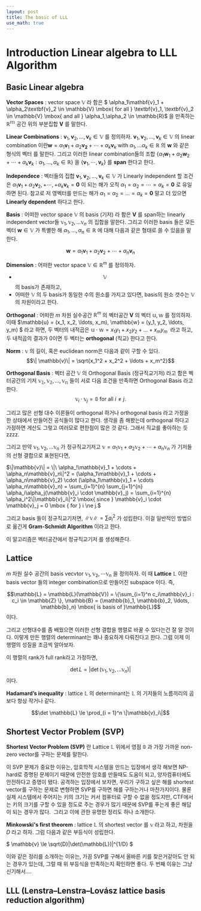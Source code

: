 ```yaml
---
layout: post
title: The basic of LLL
use_math: true
---
```


# Introduction Linear algebra to LLL Algorithm

## Basic Linear algebra

**Vector Spaces** : vector space $\mathbb{V}$ 라 함은  $ \alpha_1\mathbf{v}_1 + \alpha_2\textbf{v}_2 \in \mathbb{V} \mbox{ for all } \textbf{v}_1, \textbf{v}_2 \in \mathbb{V} \mbox{ and all } \alpha_1,\alpha_2 \in \mathbb{R}$ 을 만족하는 $\mathbb{R^m}$ 공간 위의 부분집합 $\mathbf{V}$ 를 말한다. 

**Linear Combinations** : $\mathbf{v}_1, \mathbf{v}_2, \ldots,\mathbf{v}_k \in \mathbb{V}$ 를 정의하자. $\mathbf{v}_1, \mathbf{v}_2, \ldots,\mathbf{v}_k \in \mathbb{V}$ 의 linear combination 이란$\mathbf{w}=\alpha_1\mathbf{v}_1+\alpha_2\mathbf{v_2} + \cdots +\alpha_k\mathbf{v}_k \mbox{ with } \alpha_1,\ldots\alpha_k \in \mathbb{R}$ 의 $\mathbf{w}$ 와 같은 형식의 벡터 를 말한다. 그리고 이러한 linear combination들의 조합 $\{\alpha_1\mathbf{w}_1 + \alpha_2\mathbf{w}_2+\cdots+\alpha_k\mathbf{v}_k  : \alpha_1,\ldots,\alpha_k \in \mathbb{R}\}$ 을 $\{\mathbf{v}_1,\cdots,\mathbf{v}_k\}$ 를 **span** 한다고 한다. 

**Independece** : 벡터들의 집합 $\mathbf{v}_1,\mathbf{v}_2,\ldots,\mathbf{v}_k \in \mathbb{V}$ 가 Linearly independent 할 조건은 $\alpha_1\mathbf{v}_1 + \alpha_2\mathbf{v}_2,+\cdots,+\alpha_k\mathbf{v}_k = \mathbf{0}$ 이 되는 해가 오직 $\alpha_1 = \alpha_2 = \cdots = \alpha_k = \mathbf{0}$ 로 유일하면 된다. 참고로 저 영벡터를 만드는 해가 $\alpha_1 = \alpha_2 = \ldots = \alpha_k = \mathbf{0}$ 말고 더 있으면 **Linearly dependent** 하다고 한다. 

**Basis** : 어떠한 vector space $\mathbb{V}$ 의 basis (기저) 라 함은 $\mathbf{V}$ 를 span하는 linearly independent vector들 $\mathbb{v}_1, \mathbb{v}_2,\ldots\mathbb{v}_n$ 의 집합을 말한다. 그리고 이러한 basis 들은 모든 벡터 $\mathbf{w} \in \mathbb{V}$ 가 특별한 해 $\alpha_1,\ldots,\alpha_n \in \mathbb{R}$ 에 대해 다음과 같은 형태로 쓸 수 있음을 말한다. 

$$\mathbf{w} = \alpha_1\mathbf{v}_1 + \alpha_2\mathbf{v}_2+\cdots+\alpha_n\mathbf{v}_n$$

**Dimension** : 어떠한 vector space $\mathbb{V} \in \mathbb{R}^m$ 를 정의하자.

- $$\mathbb{V}$$ 의 basis가 존재하고,
- 어떠한 $\mathbb{V}$ 의 두 basis가 동일한 수의 원소를 가지고 있다면, basis의 원소 갯수는 $\mathbb{V}$ 의 차원이라고 한다.

**Orthogonal** : 어떠한 $m$ 차원 실수공간 $\mathbb{R}^m$ 의 벡터공간 $\mathbf{V}$ 의 벡터 $\mathbb{u}, \mathbb{w}$ 를 정의하자. 이때 $\mathbb{u} = (x_1, x_2, \ldots, x_m), \mathbb{w} = (y_1, y_2, \ldots, y_m) $ 라고 하면, 두 벡터의 내적곱은 $\mathbb{u} \cdot \mathbb{w} = x_1y_1 + x_2y_2 + \ldots + x_my_m$  라고 하고, 두 내적곱의 결과가 0이면 두 벡터는 **orthogonal** (직교) 한다고 한다. 

**Norm** : $\mathbb{v}$ 의 길이, 혹은 euclidean norm은 다음과 같이 구할 수 있다. $$\| \mathbb{v}\| = \sqrt{x_1^2 + x_2^2 + \ldots + x_m^2}$$

**Orthogonal Basis** : 벡터 공간 $\mathbb{V}$ 의 Orthogonal Basis (정규직교기저) 라고 함은 벡터공간의 기저 $\mathbb{v_1}, \mathbb{v_2}, \ldots, \mathbb{v_n}$ 들이 서로 다음 조건을 만족하면 Orthogonal Basis 라고 한다. $$\mathbb{v}_i \cdot \mathbb{v}_j = \mathbb{0} \mbox{ for all } i \ne j.$$  

그리고 많은 선형 대수 이론들이 orthogonal 하거나 orthogonal basis 라고 가정을 한 상태에서 만들어진 공식들이 많다고 한다. 생각을 좀 해봤는데  orthogonal 하다고 가정하면 게산도 그렇고 여러모로 편한점이 많은 것 같다. 그래서 직교를 좋아하는 듯 zzzz. 

그리고 만약 $\mathbb{v}_1, \mathbb{v}_2, \ldots \mathbb{v}_n$ 가 정규직교기저고 $\mathbb{v} = \alpha_1\mathbb{v}_1 + \alpha_2\mathbb{v}_2 + \cdots + \alpha_n\mathbb{v}_n$ 가 기저들의 선형 결합으로 표현된다면, 

$\|\mathbb{v}\| = \|\ \alpha_!\mathbb{v}_1 + \cdots + \alpha_n\mathbb{v}_n\|^2 = (\alpha_1\mathbb{v}_1 + \cdots + \alpha_n\mathbb{v}_2) \cdot (\alpha_1\mathbb{v}_1 + \cdots \alpha_n\mathbb{v}_n) = \sum_{i=1}^{n} \sum_{j=1}^{n} \alpha_i\alpha_j(\mathbb{v}_i \cdot \mathbb{v}_j) = \sum_{i=1}^{n} \alpha_i^2\|\mathbb{v}_i\|^2 \mbox{ since } \mathbb{v}_i \cdot \mathbb{v}_j = 0 \mbox { for } i \ne j.$

그리고 basis 들이 정규직교기저면, $\|\mathbb{v}\| = \sum {a_i}^2$ 가 성립한다. 이걸 일반적인 방법으로 옮긴게 **Gram-Schmidt Algorithm** 이라고 한다.

이 알고리즘은 벡터공간에서 정규직교기저 를 생성해준다.

## Lattice

$m$ 차원 실수 공간의 basis vecvtor  $\mathbb{v}_1, \mathbb{v}_2, \cdots \mathbb{v}_n$ 을 정의하자. 이 때 **Lattice** $\mathbb{L}$ 이란  basis vector 들의 integer combination으로 만들어진 subspace 이다. 즉, 

 $$\mathbb{L} = \mathbb{L}(\mathbb{V}) = \{\sum_{i=1}^n c_i\mathbb{v}_i : c_i \in \mathbb{Z} \}, \mathbb{B} = (\mathbb{b}_1, \mathbb{b}_2, \ldots, \mathbb{b}_n) \mbox{ is basis of }\mathbb{L}$$ 이다. 

그리고 선형대수를 좀 배웠으면 이러한 선형 결합을 행렬로 바꿀 수 있다는건 잘 알 것이다. 이렇게 만든 행렬의 determinant는 꽤나 중요하게 다뤄진다고 한다. 그럼 이제 이 행렬의 성질을 조금씩 알아보자.

이 행렬의 rank가 full rank라고 가정하면,  

$$\det L = |\det(\mathbb{v}_1, \mathbb{v}_2,\ldots\mathbb{v}_n)|$$ 이다. 

**Hadamard’s inequality** : lattice $\mathbb{L}$ 의 determinant는 $\mathbb{L}$ 의 기저들의 노름끼리의 곱보다 항상 작거나 같다.

$$\det \mathbb{L} \le \prod_{i = 1}^n \|\mathbb{v}_i\|$$

## Shortest Vector Problem (SVP)

**Shortest Vector Problem (SVP)** 란 Lattice $\mathbb{L}$ 위에서 영점 $\mathbb{0}$ 과 가장 가까운 non-zero vector를 구하는 문제를 말한다.

이 SVP 문제가 중요한 이유는, 암호학적 시스템을 만드는 입장에서 생각 해보면 NP-hard로 증명된 문제이기 때문에 안전한 암호를 만들때도 도움이 되고, 양자컴퓨터에도 안전하다고 증명이 됐다. 공격하는 입장에서 보자면, 우리가 구하고 싶은 해를 shortest vector를 구하는 문제로 변형하면 SVP를 구하면 해를 구하는거나 마찬가지이다. 물론 실제 시스템에서 주어지는 키의 크기는 커서 컴퓨터로 구할 수 없을 정도지만, CTF에서는 키의 크기를 구할 수 있을 정도로 주는 경우가 많기 때문에 SVP를 푸는게 좋은 해답이 되는 경우가 많다.  그리고 이에 관한 유명한 정리도 하나 소개한다.

**Minkowski's first theorem** : lattice $\mathbb{L}$ 의 shortest vector 를 $\mathbb{v}$ 라고 하고, 차원을 ${D}$ 라고 하자. 그럼 다음과 같은 부등식이 성립한다.

$ \mathbb{v} \le \sqrt{D}|\det(\mathbb{L})|^{1/D} $

이와 같은 정리를 소개하는 이유는, 가끔 SVP를 구해서 올바른 키를 찾은거같아도 안 되는 경우가 있는데, 그럴 때 위 부등식을 만족하는지 확인하면 좋다. 두 번째 이유는 그냥 신기해서....

## LLL (Lenstra–Lenstra–Lovász lattice basis reduction algorithm)







